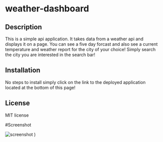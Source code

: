 # weather-dashboard

## Description

This is a simple api application. It takes data from a weather api and displays it on a page. You can see a five day forcast and also see a current temperature and weather report for the city of your choice! Simply search the city you are interested in the search bar!


## Installation

No steps to install simply click on the link to the deployed application located at the bottom of this page!


## License

MIT license 

#Screenshot

![screenshot](https://user-images.githubusercontent.com/111473151/215378851-53f97db8-beae-452d-b257-4f623c9d3dca.PNG)
)


